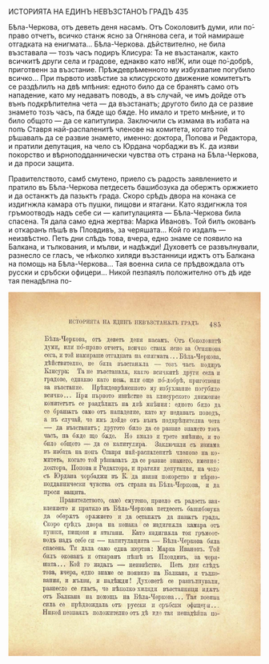﻿ИСТОРИЯТА НА ЕДИНЪ НЕВЪЗСТАНОЪ ГРАДЪ 435

Бѣла-Черкова, отъ деветь деня насамъ. Отъ Соколовитѣ думи, или по́-право отчетъ, всичко станж ясно за Огнянова сега, и той намираше отгадката на енигмата... Бѣла-Черкова. дѣйствително, не била възставала — тозъ часъ подиръ Клисура: Та не възстаналж, както всичкитѣ други села и градове, еднакво като нв!Ж, или още по́-добрѣ, приготвенн за възстание. Прѣждеврѣменното му избухвапие погубило всичко... При първото извѣстие за клисурското движение комитетътъ се раздѣлилъ на двѣ мпѣния: едното било да се бранятъ само отъ нападение, като му недаватъ поводъ, а въ случай, че имъ дойде отъ вънъ подкрѣпителна чета — да възстанатъ; другото било да се развие знамето тозъ часъ, па бѫде що бѫде. Но имало и трето мнѣние, и то било общото — да се капитулира. Заключили съ измама въ избата на попъ Ставря най-распаленитѣ членове на комитета, когато той рѣшавалъ да се развие знамето, именно: доктора, Попова и Редактора, и пратили депутация, на чело съ Юрдана чорбаджи въ К. да изяви покорство и вѣрноподданнически чувства отъ страна на Бѣла-Черкова, и да проси защита.

Правителството, самб смутено, приело съ радость заявлението и пратило въ Бѣла-Черкова петдесеть башибозука да обержтъ оржжието и да останжтъ да пазьктъ града. Скоро срѣдъ двора на конака се издигнжла камара отъ пушки, пищови и ятагани. Като яздигнжла тоя гръмоотводъ надъ себе си — капитулацията — Бѣла-Черкова била спасена. Тя дала само една жертва: Марка Ивановъ. Той билъ окованъ и откаранъ пѣшѣ въ Пловдивъ, за черяшата... Кой го издалъ — неизвѣстно. Петь дни слѣдъ това, вчера, едно знаме се появило на Балкана, и тълкования, и мълви, и надѣжди! Духоветѣ се развълнували, разнесло се гласъ, че нѣколко хиляди възстанници иджтъ отъ Балкана на помощь на Бѣла-Черкова... Тая военна сила се прѣдвождала отъ русски и сръбски офицери... Никой пезпаялъ положително отъ дѣ иде тая пенадѣпна по-

![original](../images/538.jpg)

